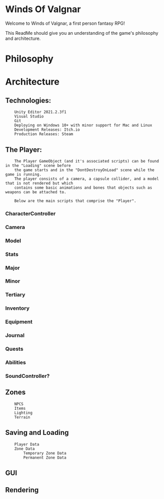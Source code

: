 # Winds Of Valgnar
Welcome to Winds of Valgnar, a first person fantasy RPG!

This ReadMe should give you an understanding of the game's philosophy and architecture.

# Philosophy
	
# Architecture

## Technologies:
		Unity Editor 2021.2.3f1
		Visual Studio
		Git
		Deploying on Windows 10+ with minor support for Mac and Linux
		Development Releases: Itch.io
		Production Releases: Steam
		
## The Player:

		The Player GameObject (and it's associated scripts) can be found in the "Loading" scene before 
		the game starts and in the "DontDestroyOnLoad" scene while the game is running.
		The player consists of a camera, a capsule collider, and a model that is not rendered but which 
		contains some basic animations and bones that objects such as weapons can be attached to.
		
		Below are the main scripts that comprise the "Player".

### CharacterController
### Camera
### Model
### Stats
### 	Major
### 	Minor
### 	Tertiary
### Inventory
### Equipment
### Journal
### Quests
### Abilities
### SoundController?

		
## Zones
		NPCS
		Items
		Lighting
		Terrain


## Saving and Loading
		Player Data
		Zone Data
			Temporary Zone Data
			Permanent Zone Data

## GUI

## Rendering
